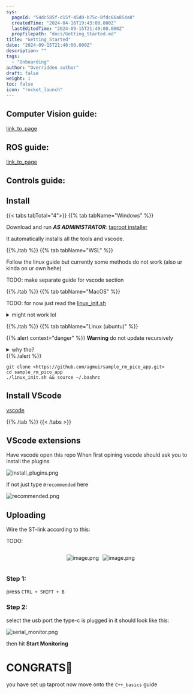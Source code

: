 ```yaml
---
sys:
  pageId: "54dc585f-d15f-45d0-b75c-8fdc66a854a8"
  createdTime: "2024-04-16T19:43:00.000Z"
  lastEditedTime: "2024-09-15T21:40:00.000Z"
  propFilepath: "docs/Getting_Started.md"
title: "Getting_Started"
date: "2024-09-15T21:40:00.000Z"
description: ""
tags:
  - "Onboarding"
author: "Overridden author"
draft: false
weight: 1
toc: false
icon: "rocket_launch"
---
```


## Computer Vision guide:

[link_to_page](86d45bc0-388b-4d26-8848-44f255f73d0e)

## ROS guide:

[link_to_page](3c76c1de-ec8f-46d6-8b0a-294005edc2d5)

## Controls guide:

## Install

{{< tabs tabTotal="4">}}
{{% tab tabName="Windows" %}}

Download and run _**AS ADMINISTRATOR**_: [taproot installer](https://github.com/Thornbots/TeachingFreshies/releases/tag/1.0)

It automatically installs all the tools and vscode.

{{% /tab %}}
{{% tab tabName="WSL" %}}

Follow the linux guide but currently some methods do not work (also ur kinda on ur own hehe)

TODO: make separate guide for vscode section

{{% /tab %}}
{{% tab tabName="MacOS" %}}

TODO: for now just read the [linux_init.sh](https://github.com/agmui/sample_rm_pico_app/blob/main/linux_init.sh)

<details>
<summary>might not work lol</summary>

`brew install libusb pkg-config`

Next install: [vscode](https://code.visualstudio.com/Download)

</details>

{{% /tab %}}
{{% tab tabName="Linux (ubuntu)" %}}

{{% alert context="danger" %}}
**Warning** do not update recursively
<details>
<summary>why tho?</summary>
There are some submodules that may go on for a while (like tinyusb) and I highly
recommend you don't need to get them.
If you want to see what submodules I update just look in `linux_init.sh`
</details>
{{% /alert %}}

```shell
git clone <https://github.com/agmui/sample_rm_pico_app.git>
cd sample_rm_pico_app
./linux_init.sh && source ~/.bashrc
```

## Install VScode

[vscode](https://code.visualstudio.com/Download)

{{% /tab %}}
{{< /tabs >}}

## VScode extensions

Have vscode open this repo
When first opining vscode should ask you to install the plugins

![install_plugins.png](https://prod-files-secure.s3.us-west-2.amazonaws.com/d518164a-d88e-44d1-a4ee-3adb3bd8bce0/89bd30f0-1825-4e77-867b-0a41ce370880/install_plugins.png?X-Amz-Algorithm=AWS4-HMAC-SHA256&X-Amz-Content-Sha256=UNSIGNED-PAYLOAD&X-Amz-Credential=ASIAZI2LB4662A26TAIF%2F20250408%2Fus-west-2%2Fs3%2Faws4_request&X-Amz-Date=20250408T181015Z&X-Amz-Expires=3600&X-Amz-Security-Token=IQoJb3JpZ2luX2VjEAIaCXVzLXdlc3QtMiJHMEUCIGNjlYo993AKeW%2FK5u4XCc9v1QTeAUBhv2QmuwkhV5iFAiEAvnzleS8FopSbWGTC39PBy%2FYCf%2FrWxRmqXzcdVZJFcOIq%2FwMIexAAGgw2Mzc0MjMxODM4MDUiDB8gUwaLOw8%2FOXFlvCrcA2x6n7uL9f1Lfe8nLQA3a4Jmw0kkvX5%2B6Y3Ff%2BhHjMbm8s%2Ff0BGMOmT51gVpBDAQOYIlvcu1%2BNTa%2FtbYn4qDSgNPmZwjoaE6ZcQ%2BrYlrPCErnyVwYBG%2Bo4zsniNZqFRrEL6x7f2WjlBhOV0ZKMW12HsSgKWQ8kJz7j8GX3Wl75vAQ9Oc5tY05Tt4MjX6%2Bd5AVBugRFq69IzS01qp86pSdyShbkY1sdfM5lG3DIDLFyF5JjVeT%2BiHG0LDW9jM36cBQExIIpS4IzqkToYBmPq4CvID73z4lOcXJMMnt2XtLr3jyVE%2Brz%2BRqKluazzln9OkGhHjwOt5mSe9A%2F1vA%2B%2FXzUSyESGOgA8dzG3fOz4y%2FYlUn47c239BiOvZRUwcl3x6MwJrYAi5n0rFh4OD9jFJWL2q6ENBowBCch1F5Q9F8%2FDNQpKUxliPM46LRyhQ%2Bw%2BtZ34QdPA0b7OpXiyWbJzJnDnZV07X7%2B6c3fNsXWhQq3HDV3bZwAPH9k9ZvwoRQn30WlOVW6Ko0keORr0tgxHJNTBY1ZS8fK6n1H3wWY6I4uzbSzfqD6NuwOBMjJUvUizlwO7%2FUaVYFW%2FMP%2FIFQeCQUB32EYq7Vv%2BlGS4YAqQArHONd4%2BAHe38u4%2FG4MOWMKa71b8GOqUBhXqvQxC18nl%2FM6irbs9Hoi%2BUTcJ2tr%2B06hLEA4iIudNxzDSTzpxnT3QqxAOD9nztoaSSV6l8AaOJkD40wdy8MOTnEZlS4rP3ObblNoCPFcUfitSud3Coko5Og8CpOHYzsqkxnnFp%2B13MZij7OcJIteIUNEvfFT2ef2%2BOXtU%2BGVjyjEyGGi7OTHKXAhQRQSnmxVvRZrNijF0Y5v1gbmo6q0aD2iCZ&X-Amz-Signature=8d4baf98bf8d776dc829de99d475aa623472c05abad96be97da3251eb2c1a8f0&X-Amz-SignedHeaders=host&x-id=GetObject)

If not just type `@recommended` here  

![recommended.png](https://prod-files-secure.s3.us-west-2.amazonaws.com/d518164a-d88e-44d1-a4ee-3adb3bd8bce0/61e661e9-5d85-4dfc-be0d-8d2097a5e793/recommended.png?X-Amz-Algorithm=AWS4-HMAC-SHA256&X-Amz-Content-Sha256=UNSIGNED-PAYLOAD&X-Amz-Credential=ASIAZI2LB4662A26TAIF%2F20250408%2Fus-west-2%2Fs3%2Faws4_request&X-Amz-Date=20250408T181015Z&X-Amz-Expires=3600&X-Amz-Security-Token=IQoJb3JpZ2luX2VjEAIaCXVzLXdlc3QtMiJHMEUCIGNjlYo993AKeW%2FK5u4XCc9v1QTeAUBhv2QmuwkhV5iFAiEAvnzleS8FopSbWGTC39PBy%2FYCf%2FrWxRmqXzcdVZJFcOIq%2FwMIexAAGgw2Mzc0MjMxODM4MDUiDB8gUwaLOw8%2FOXFlvCrcA2x6n7uL9f1Lfe8nLQA3a4Jmw0kkvX5%2B6Y3Ff%2BhHjMbm8s%2Ff0BGMOmT51gVpBDAQOYIlvcu1%2BNTa%2FtbYn4qDSgNPmZwjoaE6ZcQ%2BrYlrPCErnyVwYBG%2Bo4zsniNZqFRrEL6x7f2WjlBhOV0ZKMW12HsSgKWQ8kJz7j8GX3Wl75vAQ9Oc5tY05Tt4MjX6%2Bd5AVBugRFq69IzS01qp86pSdyShbkY1sdfM5lG3DIDLFyF5JjVeT%2BiHG0LDW9jM36cBQExIIpS4IzqkToYBmPq4CvID73z4lOcXJMMnt2XtLr3jyVE%2Brz%2BRqKluazzln9OkGhHjwOt5mSe9A%2F1vA%2B%2FXzUSyESGOgA8dzG3fOz4y%2FYlUn47c239BiOvZRUwcl3x6MwJrYAi5n0rFh4OD9jFJWL2q6ENBowBCch1F5Q9F8%2FDNQpKUxliPM46LRyhQ%2Bw%2BtZ34QdPA0b7OpXiyWbJzJnDnZV07X7%2B6c3fNsXWhQq3HDV3bZwAPH9k9ZvwoRQn30WlOVW6Ko0keORr0tgxHJNTBY1ZS8fK6n1H3wWY6I4uzbSzfqD6NuwOBMjJUvUizlwO7%2FUaVYFW%2FMP%2FIFQeCQUB32EYq7Vv%2BlGS4YAqQArHONd4%2BAHe38u4%2FG4MOWMKa71b8GOqUBhXqvQxC18nl%2FM6irbs9Hoi%2BUTcJ2tr%2B06hLEA4iIudNxzDSTzpxnT3QqxAOD9nztoaSSV6l8AaOJkD40wdy8MOTnEZlS4rP3ObblNoCPFcUfitSud3Coko5Og8CpOHYzsqkxnnFp%2B13MZij7OcJIteIUNEvfFT2ef2%2BOXtU%2BGVjyjEyGGi7OTHKXAhQRQSnmxVvRZrNijF0Y5v1gbmo6q0aD2iCZ&X-Amz-Signature=544318297ced3bd3ec4265ffb60c1c993147d986d7f2895e88bb0aff02725fb1&X-Amz-SignedHeaders=host&x-id=GetObject)

## Uploading

Wire the ST-link according to this:

TODO:

<div style="display: flex;flex-direction: row; column-gap:10px; max-width: 630px;justify-content: center;">
<div>

![image.png](https://prod-files-secure.s3.us-west-2.amazonaws.com/d518164a-d88e-44d1-a4ee-3adb3bd8bce0/210ecb78-1116-4d7b-b9b7-2292f66fa2c2/image.png?X-Amz-Algorithm=AWS4-HMAC-SHA256&X-Amz-Content-Sha256=UNSIGNED-PAYLOAD&X-Amz-Credential=ASIAZI2LB466QEEUE7MV%2F20250408%2Fus-west-2%2Fs3%2Faws4_request&X-Amz-Date=20250408T181025Z&X-Amz-Expires=3600&X-Amz-Security-Token=IQoJb3JpZ2luX2VjEAIaCXVzLXdlc3QtMiJIMEYCIQChqxA1uv8DEdRRuoasPGVGhv24ZvqD5KWQweIrKowtZgIhAIFAFSV%2BXlI4n01C1URnn8rdKJ%2BqqDkh16XeLmM7KMECKv8DCHsQABoMNjM3NDIzMTgzODA1IgwL3BcDNty0HmzqU3Uq3AO1%2FYgCzjBwk0tKxV0omQfm5eQUT%2BLGBt1CeVUDCtGULvxJ2%2Fa%2BybJqrg5QiAm0TJsl7ULanJ7s5MFDnRc7z%2BsClvDG%2BXG0sdKctCECFYcbM03lKUeM4RAcQk8UgZ7w8deijzETmNaOawcLFqVBMXvWiOFs9fAblJT%2B6uJ12NGAiK4RfYxh2uxXxzVCbnc2UT6Sfgs%2Bv%2ByMsbmAE%2F82BIy%2F94rfE1%2FHSkS4Oi24O4M32hwJgFdsgTo35UIm9XAd8vbNunLyqT4YpZENRG1zc6ISgwHMVhbXJUGEGOjjhfsFsqIfeXXZ6vzKOPnBrpOrY5ff5hhAhTFsPG8812Zu%2FQOVJFAgilhLSJLsLRV4Fe8wDcoPiIhQM4OQXXKkHsAQFVfltWM070EIXTj0AX08P%2BLSumfO8MLf2zgwoOKIY5yXGji3kf9A2i7lctznuEDBvxTHDLtOmd7Mf2Qkfs%2BNFOk%2FggE60n0FIGBGiW6ofo6sJxFcLq3ovGgsvaW2TWN43Urp082KeVFhZSQyKimOzBsu8APqvzAvQFc68v5tgruHcdxrbMUaDCCGgIJf92dWxDP6tGUeqw%2FcNArVQKqL8jzwbTxJhsy%2B8yCpFNNOgACQ2WD%2B42ptoWVYfKKcrjD9utW%2FBjqkAVnf5s%2Fd68j3XHB5ce%2BZW5ZZJ8%2BCSyWytDJJe8W8JtpzBI0JBvVs%2BZFEWMfd28YBQDScNzYulj89dxnKN1%2BEZfB2G1eS78rfDqbxFpt7VlyV%2BvkgyACNOX%2BVhUwkg34C2TS9Gunqs9GCCt2%2BySupXxGI5BNACu3MzMRgfnBAYDyesIGQBLG9tMtVQLQdTQt%2BV5cnACsyKr3XiN%2BdO0sDYSjlEAlg&X-Amz-Signature=6c063f24ebd74f3214b4f543756270f97cce8f72ef478552f109a23b46d15f70&X-Amz-SignedHeaders=host&x-id=GetObject)

</div>
<div>

![image.png](https://prod-files-secure.s3.us-west-2.amazonaws.com/d518164a-d88e-44d1-a4ee-3adb3bd8bce0/33a0fd0f-8ca6-4a86-8e09-26e95ded1fff/image.png?X-Amz-Algorithm=AWS4-HMAC-SHA256&X-Amz-Content-Sha256=UNSIGNED-PAYLOAD&X-Amz-Credential=ASIAZI2LB466YVNY7IXA%2F20250408%2Fus-west-2%2Fs3%2Faws4_request&X-Amz-Date=20250408T181026Z&X-Amz-Expires=3600&X-Amz-Security-Token=IQoJb3JpZ2luX2VjEAIaCXVzLXdlc3QtMiJIMEYCIQCWb1vohKwN6hDpuylnJG9or9R8fOTTv%2FHyxKgDgt5uxwIhAKAtbGsHv%2FbN3ydKvK7fcVmNqdOuSYT7%2BRkUTcK7UTHYKv8DCHsQABoMNjM3NDIzMTgzODA1IgybxUI8K6ui61fXzmAq3APmUp00XRkyF2x3spYG2pdZwbl3tSz56%2FzeHus%2BZKCKRGMlVL7fOfOyKpxY6f%2F4IGcgaAXqNRLHDVwyiirfCwfep1U3pXRuuPXoKISa%2F6f5F17OKd7rukd9pvkxZJukTY%2BYMsuJcx86MsMoteppU6vHy5dFzj7qrl%2F%2FGRpiSigKPBQB%2Ft3rLLnsiJSCyn7ihml6SKXAMN9IAJ8xRU9qdFcEK6O6dPc9FQ9mpL%2F0l0abEUbhvCJKHKHocYjc%2F2VJpyevC1HSrPxbJ8PdwVbmTolFPewKdVjlZqGMamkilssNoQzG%2FzZ%2BBbKQHceW1e44QnQrtickZVDcvIA6rGJCt5ZYhQh4bNoIlmRWr9M%2BbEfTw8CPNiLXfxcpaq2%2BKpzGmnHw7Y%2BlGtiE1Te3xCQLJhU19kGioCxe5ypUuMHAtMHkcA7LbkeTUHlJiB4%2BC1PKB7i5C8odernsKA6n3lOt0zUQr0eixngQ3vhxv1Sri46hWQpJ2eulTSGI%2FKb2hL2e3%2BDwW%2BfJP5m5haurcHRYdargh5fUGAZ%2FAwACA7wiXlpByAi5wWNleKol%2F5FSnVIj%2FIOo4jo6Rxj%2B3Ui9uHqaoGfYncWR6pmNevq%2FkmiOji43k8EghtygEAq%2Fk8LIrjCVu9W%2FBjqkAQToUtUsH%2BgTZVkoElYw5ft1qvz7iYE4fUrGv5atKu08UWCz23YRQ4jxDgINLusCb7gsluB%2FQ2Pc0GPalFkt40K7RK0ILdXfIV9ToH9CstIVs0jGi%2BzcQVg0xLJHTe1vSovO1UpTI0l6vKO4pKYTv%2Bf6%2Bi6Po1bCFB8ftV2tZ8oVVP1P%2Ft%2FZiYvM9bbf4gbzyJPgNF2kevGr%2BBbzGlF0D%2BJcukzw&X-Amz-Signature=44d83bf433c4e5bf544f7aacb8adfb6a7e71fd1e572b4abcfd6644769b380c66&X-Amz-SignedHeaders=host&x-id=GetObject)

</div>
</div>

### Step 1:

press `CTRL + SHIFT + B`

### Step 2:

select the usb port the type-c is plugged in it should look like this:

![serial_monitor.png](https://prod-files-secure.s3.us-west-2.amazonaws.com/d518164a-d88e-44d1-a4ee-3adb3bd8bce0/f03f4774-05d4-4393-b6a0-d5efb6d315ab/serial_monitor.png?X-Amz-Algorithm=AWS4-HMAC-SHA256&X-Amz-Content-Sha256=UNSIGNED-PAYLOAD&X-Amz-Credential=ASIAZI2LB4662A26TAIF%2F20250408%2Fus-west-2%2Fs3%2Faws4_request&X-Amz-Date=20250408T181015Z&X-Amz-Expires=3600&X-Amz-Security-Token=IQoJb3JpZ2luX2VjEAIaCXVzLXdlc3QtMiJHMEUCIGNjlYo993AKeW%2FK5u4XCc9v1QTeAUBhv2QmuwkhV5iFAiEAvnzleS8FopSbWGTC39PBy%2FYCf%2FrWxRmqXzcdVZJFcOIq%2FwMIexAAGgw2Mzc0MjMxODM4MDUiDB8gUwaLOw8%2FOXFlvCrcA2x6n7uL9f1Lfe8nLQA3a4Jmw0kkvX5%2B6Y3Ff%2BhHjMbm8s%2Ff0BGMOmT51gVpBDAQOYIlvcu1%2BNTa%2FtbYn4qDSgNPmZwjoaE6ZcQ%2BrYlrPCErnyVwYBG%2Bo4zsniNZqFRrEL6x7f2WjlBhOV0ZKMW12HsSgKWQ8kJz7j8GX3Wl75vAQ9Oc5tY05Tt4MjX6%2Bd5AVBugRFq69IzS01qp86pSdyShbkY1sdfM5lG3DIDLFyF5JjVeT%2BiHG0LDW9jM36cBQExIIpS4IzqkToYBmPq4CvID73z4lOcXJMMnt2XtLr3jyVE%2Brz%2BRqKluazzln9OkGhHjwOt5mSe9A%2F1vA%2B%2FXzUSyESGOgA8dzG3fOz4y%2FYlUn47c239BiOvZRUwcl3x6MwJrYAi5n0rFh4OD9jFJWL2q6ENBowBCch1F5Q9F8%2FDNQpKUxliPM46LRyhQ%2Bw%2BtZ34QdPA0b7OpXiyWbJzJnDnZV07X7%2B6c3fNsXWhQq3HDV3bZwAPH9k9ZvwoRQn30WlOVW6Ko0keORr0tgxHJNTBY1ZS8fK6n1H3wWY6I4uzbSzfqD6NuwOBMjJUvUizlwO7%2FUaVYFW%2FMP%2FIFQeCQUB32EYq7Vv%2BlGS4YAqQArHONd4%2BAHe38u4%2FG4MOWMKa71b8GOqUBhXqvQxC18nl%2FM6irbs9Hoi%2BUTcJ2tr%2B06hLEA4iIudNxzDSTzpxnT3QqxAOD9nztoaSSV6l8AaOJkD40wdy8MOTnEZlS4rP3ObblNoCPFcUfitSud3Coko5Og8CpOHYzsqkxnnFp%2B13MZij7OcJIteIUNEvfFT2ef2%2BOXtU%2BGVjyjEyGGi7OTHKXAhQRQSnmxVvRZrNijF0Y5v1gbmo6q0aD2iCZ&X-Amz-Signature=1549e08f1e9f0ea3f51d2894337d383ec5afaf17cf6f2e72103d46d99a0ea7a2&X-Amz-SignedHeaders=host&x-id=GetObject)

then hit **Start Monitoring**

# CONGRATS🎉

you have set up taproot now move onto the `C++_basics` guide
